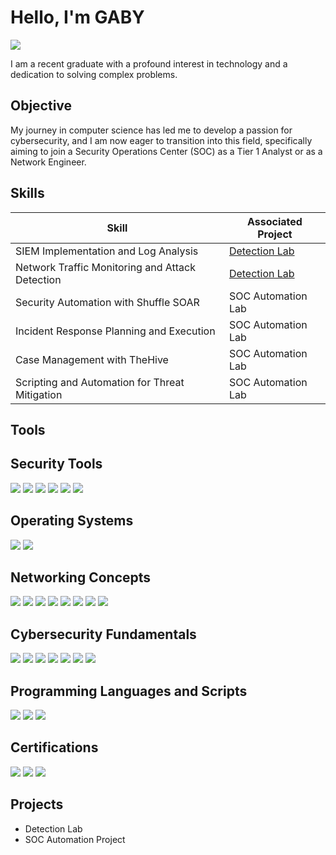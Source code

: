 # Hello, I'm GABY
<a href="https://linkedin.com/in/gabysaji/"><img src="https://img.shields.io/badge/-LinkedIn-0072b1?&style=for-the-badge&logo=linkedin&logoColor=white" /></a>

I am a recent graduate with a profound interest in technology and a dedication to solving complex problems.

## Objective

My journey in computer science has led me to develop a passion for cybersecurity, and I am now eager to transition into this field, specifically aiming to join a Security Operations Center (SOC) as a Tier 1 Analyst or as a Network Engineer.

## Skills

| Skill                                         | Associated Project         |
|-----------------------------------------------|----------------------------|
| SIEM Implementation and Log Analysis          | <a href="https://google.com">Detection Lab</a>|
| Network Traffic Monitoring and Attack Detection | <a href="https://google.com">Detection Lab</a>|
| Security Automation with Shuffle SOAR         | SOC Automation Lab|
| Incident Response Planning and Execution      | SOC Automation Lab|
| Case Management with TheHive                  | SOC Automation Lab|
| Scripting and Automation for Threat Mitigation | SOC Automation Lab|

## Tools

## Security Tools
<div>
    <img src="https://img.shields.io/badge/-Wireshark-1679A7?&style=for-the-badge&logo=Wireshark&logoColor=white" />
<img src="https://img.shields.io/badge/-Metasploit-ED1C24?&style=for-the-badge&logo=Metasploit&logoColor=white" />
<img src="https://img.shields.io/badge/-Burp%20Suite-FF3E96?&style=for-the-badge&logo=Burp%20Suite&logoColor=white" />
<img src="https://img.shields.io/badge/-QualysGuard-00A0DF?&style=for-the-badge&logo=QualysGuard&logoColor=white" />
    <img src="https://img.shields.io/badge/-VMware%20ESXi-607078?&style=for-the-badge&logo=VMware&logoColor=white" />
    <img src="https://img.shields.io/badge/-Autopsy-000000?&style=for-the-badge&logo=Autopsy&logoColor=white"
</div>

## Operating Systems
<div>
    <img src="https://img.shields.io/badge/-Linux-FCC624?&style=for-the-badge&logo=Linux&logoColor=black" />
<img src="https://img.shields.io/badge/-Windows-0078D6?&style=for-the-badge&logo=Windows&logoColor=white" />
</div>

## Networking Concepts
<div>
    <img src="https://img.shields.io/badge/-TCP/IP-007396?&style=for-the-badge&logo=Cisco&logoColor=white" />
<img src="https://img.shields.io/badge/-DNS-FFA500?&style=for-the-badge&logo=DNS&logoColor=white" />
<img src="https://img.shields.io/badge/-DHCP-007396?&style=for-the-badge&logo=Cisco&logoColor=white" />
<img src="https://img.shields.io/badge/-VPNs-602C50?&style=for-the-badge&logo=VPN&logoColor=white" />
<img src="https://img.shields.io/badge/-Firewalls-FFA500?&style=for-the-badge&logo=Firewall&logoColor=white" />
<img src="https://img.shields.io/badge/-Routing%20Protocols-007396?&style=for-the-badge&logo=Cisco&logoColor=white" />
<img src="https://img.shields.io/badge/-Microsoft%20Defender-0078D6?&style=for-the-badge&logo=Microsoft&logoColor=white" />
    <img src="https://img.shields.io/badge/-VoIP-2E8B57?&style=for-the-badge&logo=VoIP&logoColor=white" />
</div>

## Cybersecurity Fundamentals
<div>
    <img src="https://img.shields.io/badge/-Microsoft_Sentinel-0078D4?&style=for-the-badge&logo=Microsoft&logoColor=white" />
    <img src="https://img.shields.io/badge/-Splunk-000000?&style=for-the-badge&logo=Splunk&logoColor=white" />
<img src="https://img.shields.io/badge/-Cryptography-562087?&style=for-the-badge&logo=Cryptography&logoColor=white" />
<img src="https://img.shields.io/badge/-Threat%20Modeling-000000?&style=for-the-badge" />
<img src="https://img.shields.io/badge/-Risk%20Assessment-FFA500?&style=for-the-badge&logo=Risk%20Assessment&logoColor=white" />
<img src="https://img.shields.io/badge/-Security%20Protocols-000000?&style=for-the-badge" />
<img src="https://img.shields.io/badge/-GDPR-FFA500?&style=for-the-badge&logo=GDPR&logoColor=white" />
    
</div>

## Programming Languages and Scripts
<div>
<img src="https://img.shields.io/badge/-SQL-4479A1?&style=for-the-badge&logo=SQL&logoColor=white" />
<img src="https://img.shields.io/badge/-PowerShell-5391FE?&style=for-the-badge&logo=PowerShell&logoColor=white" />
<img src="https://img.shields.io/badge/-Python-3776AB?&style=for-the-badge&logo=Python&logoColor=white" />
    </div>

## Certifications
<div>
<img src="https://img.shields.io/badge/Google-Foundations%20of%20Cybersecurity-4285F4?style=for-the-badge&logo=Google&logoColor=white" />
<img src="https://img.shields.io/badge/Google-Technical%20Support%20Fundamentals-4285F4?style=for-the-badge&logo=Google&logoColor=white" />
    <img src="https://img.shields.io/badge/CCNA-Cisco%20Certified%20Network%20Associate-1BA0D7?style=for-the-badge&logo=Cisco&logoColor=white" />
</div>

## Projects
- Detection Lab
- SOC Automation Project
